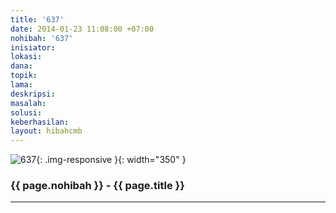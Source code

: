 ```yaml
---
title: '637'
date: 2014-01-23 11:08:00 +07:00
nohibah: '637'
inisiator:
lokasi:
dana:
topik:
lama:
deskripsi:
masalah:
solusi:
keberhasilan:
layout: hibahcmb
---
```


![637](/static/img/hibahcmb/637.png){: .img-responsive }{: width="350" }

### {{ page.nohibah }} - {{ page.title }}

---
